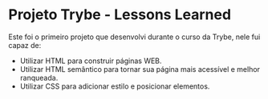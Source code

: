 # Projeto Trybe - Lessons Learned

Este foi o primeiro projeto que desenvolvi durante o curso da Trybe, nele fui capaz de:
- Utilizar HTML para construir páginas WEB.
- Utilizar HTML semântico para tornar sua página mais acessível e melhor ranqueada.
- Utilizar CSS para adicionar estilo e posicionar elementos.
